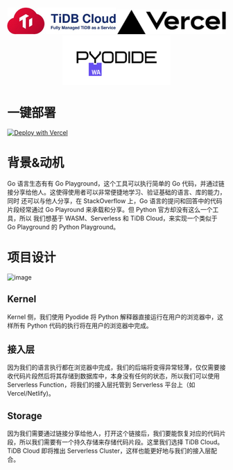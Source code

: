 <p align="center">
  <a href="https://www.pingcap.com/tidb-cloud/"><img src=".github/tidbcloud_logo.jpg" alt="TiDB logo" width="250"/></a>
  <a href="https://vercel.com/"><img src=".github/vercel_logo.svg" alt="Vercel logo" width="250"/></a>
  <a href="https://github.com/pyodide/pyodide"><img src=".github/pyodide_logo.png" alt="Pyodide logo" width="250"/></a>
</p>

# 一键部署

[![Deploy with Vercel](https://vercel.com/button)](https://vercel.com/new/clone?repository-url=https%3A%2F%2Fgithub.com%2Fzhangyangyu%2Fpython-playground&env=NEXT_PUBLIC_VERCEL_URL&envDescription=The%20URL%20of%20the%20deployment.&envLink=https%3A%2F%2Fvercel.com%2Fdocs%2Fconcepts%2Fprojects%2Fenvironment-variables%23system-environment-variables&project-name=python-playground&repo-name=python-playground&demo-title=Python%20Playground&demo-url=https%3A%2F%2Fpython-playground.vercel.app%2F&integration-ids=oac_coKBVWCXNjJnCEth1zzKoF1j#) 

# 背景&动机

Go 语言生态有有 Go Playground，这个工具可以执行简单的 Go 代码，并通过链接分享给他人。这使得使用者可以非常便捷地学习、验证基础的语言、库的能力，同时
还可以与他人分享，在 StackOverflow 上，Go 语言的提问和回答中的代码片段经常通过 Go Playround 来承载和分享。但 Python 官方却没有这么一个工具，所以
我们想基于 WASM、Serverless 和 TiDB Cloud，来实现一个类似于 Go Playground 的 Python Playground。

# 项目设计

![image](https://user-images.githubusercontent.com/3690895/196034199-fc83b5e2-ff3f-4007-9e16-e93bb27e3f5c.png)

## Kernel

Kernel 侧，我们使用 Pyodide 将 Python 解释器直接运行在用户的浏览器中，这样所有 Python 代码的执行将在用户的浏览器中完成。

## 接入层

因为我们的语言执行都在浏览器中完成，我们的后端将变得异常轻薄，仅仅需要接收代码片段然后将其存储到数据库中，本身没有任何的状态，所以我们可以使用
Serverless Function，将我们的接入层托管到 Serverless 平台上（如 Vercel/Netlify)。

## Storage

因为我们需要通过链接分享给他人，打开这个链接后，我们要能恢复对应的代码片段，所以我们需要有一个持久存储来存储代码片段。这里我们选择 TiDB Cloud。TiDB
Cloud 即将推出 Serverless Cluster，这样也能更好地与我们的接入层配合。

